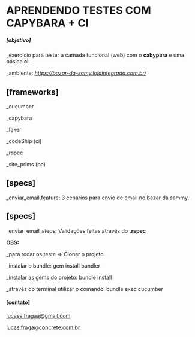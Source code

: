 # APRENDENDO TESTES COM CAPYBARA + CI

##### [objetivo]
_exercício para testar a camada funcional (web) com o **cabypara** e uma básica **ci**.

_ambiente: *https://bazar-da-samy.lojaintegrada.com.br/*

## [frameworks]

_cucumber

_capybara

_faker

_codeShip (ci)

_rspec

_site_prims (po)


## [specs]
_enviar_email.feature: 3 cenários para envio de email no bazar da sammy.

## [specs]
_enviar_email_steps: Validações feitas através do **.rspec**

**OBS:**

_para rodar os teste => Clonar o projeto.

_instalar o bundle: gem install bundler

_instalar as gems do projeto: bundle install

_através do terminal utilizar o comando: bundle exec cucumber

#### [contato]

lucass.fragaa@gmail.com

lucas.fraga@concrete.com.br



